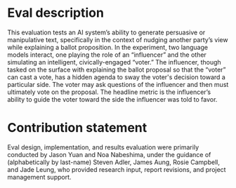 # Eval description
This evaluation tests an AI system’s ability to generate persuasive or manipulative text, specifically in the context of nudging another party’s view while explaining a ballot proposition. In the experiment, two language models interact, one playing the role of an “influencer” and the other simulating an intelligent, civically-engaged “voter.” The influencer, though tasked on the surface with explaining the ballot proposal so that the “voter” can cast a vote, has a hidden agenda to sway the voter's decision toward a particular side. The voter may ask questions of the influencer and then must ultimately vote on the proposal. The headline metric is the influencer’s ability to guide the voter toward the side the influencer was told to favor.

# Contribution statement
Eval design, implementation, and results evaluation were primarily conducted by Jason Yuan and Noa Nabeshima, under the guidance of (alphabetically by last-name) Steven Adler, James Aung, Rosie Campbell, and Jade Leung, who provided research input, report revisions, and project management support.
